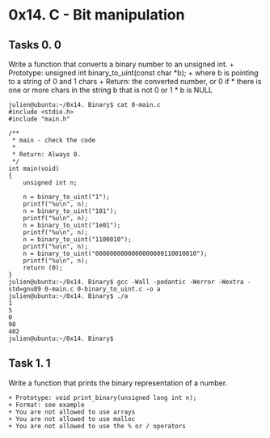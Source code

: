 # 0x14. C - Bit manipulation
## Tasks 0. 0
Write a function that converts a binary number to an unsigned int.
	+ Prototype: unsigned int binary_to_uint(const char *b);
	+ where b is pointing to a string of 0 and 1 chars
	+ Return: the converted number, or 0 if
		* there is one or more chars in the string b that is not 0 or 1
		* b is NULL
	

```
julien@ubuntu:~/0x14. Binary$ cat 0-main.c
#include <stdio.h>
#include "main.h"

/**
 * main - check the code
 *
 * Return: Always 0.
 */
int main(void)
{
    unsigned int n;

    n = binary_to_uint("1");
    printf("%u\n", n);
    n = binary_to_uint("101");
    printf("%u\n", n);
    n = binary_to_uint("1e01");
    printf("%u\n", n);
    n = binary_to_uint("1100010");
    printf("%u\n", n);
    n = binary_to_uint("0000000000000000000110010010");
    printf("%u\n", n);
    return (0);
}
julien@ubuntu:~/0x14. Binary$ gcc -Wall -pedantic -Werror -Wextra -std=gnu89 0-main.c 0-binary_to_uint.c -o a
julien@ubuntu:~/0x14. Binary$ ./a 
1
5
0
98
402
julien@ubuntu:~/0x14. Binary$ 

```
## Task 1. 1
Write a function that prints the binary representation of a number.

	+ Prototype: void print_binary(unsigned long int n);
	+ Format: see example
	+ You are not allowed to use arrays
	+ You are not allowed to use malloc
	+ You are not allowed to use the % or / operators


